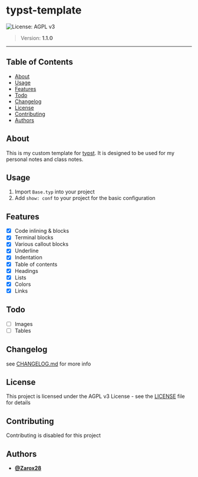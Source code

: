 # typst-template

![License: AGPL v3](https://img.shields.io/badge/License-AGPL_v3-blue.svg?style=for-the-badge)

> Version: **1.1.0**

---

## Table of Contents

- [About](#about)
- [Usage](#usage)
- [Features](#features)
- [Todo](#todo)
- [Changelog](#changelog)
- [License](#license)
- [Contributing](#contributing)
- [Authors](#authors)

## About

This is my custom template for [typst](www.github.com/typst/typst). It is designed to be used for my personal notes and class notes.

## Usage

1. Import `Base.typ` into your project
2. Add `show: conf` to your project for the basic configuration

## Features

- [x] Code inlining & blocks
- [x] Terminal blocks
- [x] Various callout blocks
- [x] Underline
- [x] Indentation
- [x] Table of contents
- [x] Headings
- [x] Lists
- [x] Colors
- [x] Links

## Todo

- [ ] Images
- [ ] Tables

## Changelog

see [CHANGELOG.md](CHANGELOG.md) for more info

## License

This project is licensed under the AGPL v3 License - see the [LICENSE](LICENSE) file for details

## Contributing

Contributing is disabled for this project

## Authors

- [**@Zarox28**](https://github.com/Zarox28)
